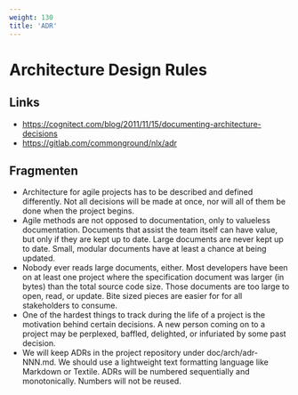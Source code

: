 ```yaml
---
weight: 130
title: 'ADR'
---
```


# Architecture Design Rules

## Links
- https://cognitect.com/blog/2011/11/15/documenting-architecture-decisions
- https://gitlab.com/commonground/nlx/adr

## Fragmenten
- Architecture for agile projects has to be described and defined differently. Not all decisions will be made at once, nor will all of them be done when the project begins. 
- Agile methods are not opposed to documentation, only to valueless documentation. Documents that assist the team itself can have value, but only if they are kept up to date. Large documents are never kept up to date. Small, modular documents have at least a chance at being updated.
- Nobody ever reads large documents, either. Most developers have been on at least one project where the specification document was larger (in bytes) than the total source code size. Those documents are too large to open, read, or update. Bite sized pieces are easier for for all stakeholders to consume.
- One of the hardest things to track during the life of a project is the motivation behind certain decisions. A new person coming on to a project may be perplexed, baffled, delighted, or infuriated by some past decision.
- We will keep ADRs in the project repository under doc/arch/adr-NNN.md. We should use a lightweight text formatting language like Markdown or Textile. ADRs will be numbered sequentially and monotonically. Numbers will not be reused.